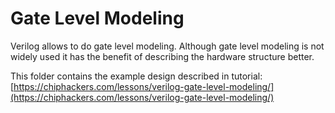 # Gate Level Modeling

Verilog allows to do gate level modeling. Although gate level modeling is not widely used it has the benefit of describing the hardware structure better.

This folder contains the example design described in tutorial:
[https://chiphackers.com/lessons/verilog-gate-level-modeling/](https://chiphackers.com/lessons/verilog-gate-level-modeling/)
